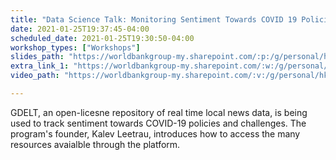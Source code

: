 ```yaml
---
title: "Data Science Talk: Monitoring Sentiment Towards COVID 19 Policies Using GDELT"
date: 2021-01-25T19:37:45-04:00
scheduled_date: 2021-01-25T19:30:50-04:00
workshop_types: ["Workshops"]
slides_path: "https://worldbankgroup-my.sharepoint.com/:p:/g/personal/hkrambeck_worldbank_org/Edr6mMwcPHdHg6_lh4ZwUp4BU6FSgL_w-7ozNmcsaP2Vgw?e=6Gymwf"
extra_link_1: "https://worldbankgroup-my.sharepoint.com/:w:/g/personal/hkrambeck_worldbank_org/Ef_97I5wUOtOt-I4acxXHGYBEiV4O6_oleC-eElsmT0YBQ?e=uUtbol"
video_path: "https://worldbankgroup-my.sharepoint.com/:v:/g/personal/hkrambeck_worldbank_org/Eemm7_RgIXhLjb7XdZg8sRUBiu7RieFQtVoUZhOcCgHtVw?e=jJs3uj"

---
```


GDELT, an open-licesne repository of real time local news data, is being used to track sentiment towards COVID-19 policies and challenges. The program's founder, Kalev Leetrau, introduces how to access the many resources avaialble through the platform.